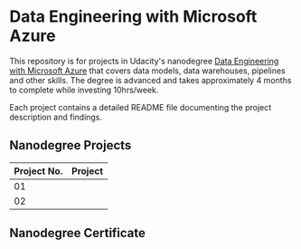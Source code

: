 # Data Engineering with Microsoft Azure

This repository is for projects in Udacity's nanodegree [Data Engineering with Microsoft Azure](https://www.udacity.com/enrollment/nd0277/2.0.13) that covers data models, data warehouses, pipelines and other skills. The degree is advanced and takes approximately 4 months to complete while investing 10hrs/week.

Each project contains a detailed README file documenting the project description and findings.

## Nanodegree Projects


| Project No. | Project |
| ---		  | ----    |
| 01		  | [](/Project-1/) 	|
| 02 		  | [](/Project-2/) 								|

## Nanodegree Certificate


